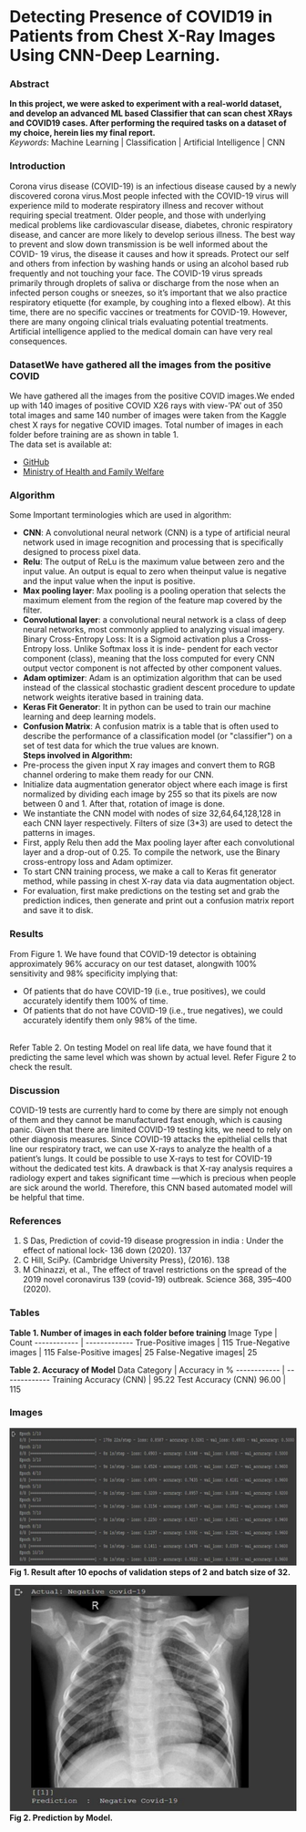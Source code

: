 # Detecting Presence of COVID19 in Patients from Chest X-Ray Images Using CNN-Deep Learning.
### Abstract
<b>In this project, we were asked to experiment with a real-world dataset, and develop an advanced ML based Classifier that can scan chest XRays and COVID19 cases. After performing the required tasks on a dataset of my choice, herein lies my final report.</b></br>
*Keywords*: Machine Learning | Classification | Artificial Intelligence | CNN
### Introduction
Corona virus disease (COVID-19) is an infectious disease caused by a newly discovered corona virus.Most people infected with the COVID-19 virus will experience mild to moderate respiratory illness and recover without requiring special treatment. Older people, and those with underlying medical problems like cardiovascular disease, diabetes, chronic respiratory disease, and cancer are more likely to develop serious illness.
The best way to prevent and slow down transmission is be well informed about the COVID- 19 virus, the disease it causes and how it spreads. Protect our self and others from infection by washing hands or using an alcohol based rub frequently and not touching your face. The COVID-19 virus spreads primarily through droplets of saliva or discharge from the nose when an infected person coughs or sneezes, so it’s important that we also practice respiratory etiquette (for example, by coughing into a flexed elbow). At this time, there are no specific vaccines or treatments for COVID-19. However, there are many ongoing clinical trials evaluating potential treatments.
Artificial intelligence applied to the medical domain can have very real consequences.
### DatasetWe have gathered all the images from the positive COVID
We have gathered all the images from the positive COVID images.We ended up with 140 images of positive COVID X26 rays with view-’PA’ out of 350 total images and same 140
number of images were taken from the Kaggle chest X rays
for negative COVID images. Total number of images in each
folder before training are as shown in table 1.</br>
The data set is available at:
* [GitHub](https://github.com/ieee8023/covid-chestxraydataset/tree/master/images)
* [Ministry of Health and Family Welfare](https://www.mohfw.gov.in/)
### Algorithm
Some Important terminologies which are used in algorithm:
* **CNN**: A convolutional neural network (CNN) is a type of artificial neural network used in image recognition and processing that is specifically designed to process pixel data.
* **Relu**: The output of ReLu is the maximum value between zero and the input value. An output is equal to zero when theinput value is negative and the input value when the input is positive.
* **Max pooling layer**: Max pooling is a pooling operation that selects the maximum element from the region of the feature map covered by the filter. 
* **Convolutional layer**: a convolutional neural network is  a class of deep neural networks, most commonly applied to 
analyzing visual imagery. 
Binary Cross-Entropy Loss: It is a Sigmoid activation 
plus a Cross-Entropy loss. Unlike Softmax loss it is inde- 
pendent for each vector component (class), meaning that the 
loss computed for every CNN output vector component is not 
affected by other component values. 
* **Adam optimizer**: Adam is an optimization algorithm 
that can be used instead of the classical stochastic gradient 
descent procedure to update network weights iterative based 
in training data. 
* **Keras Fit Generator**: It in python can be used to train 
our machine learning and deep learning models. 
* **Confusion Matrix**: A confusion matrix is a table that 
is often used to describe the performance of a classification 
model (or "classifier") on a set of test data for which the true 
values are known. </br>
**Steps involved in Algorithm:** 
* Pre-process the given input X ray images and convert 
them to RGB channel ordering to make them ready for 
our CNN. 
* Initialize data augmentation generator object where each 
image is first normalized by dividing each image by 255 
so that its pixels are now between 0 and 1. After that, 
rotation of image is done. 
* We instantiate the CNN model with nodes of size 
32,64,64,128,128 in each CNN layer respectively. Filters 
of size (3*3) are used to detect the patterns in images. 
* First, apply Relu then add the Max pooling layer 
after each convolutional layer and a drop-out of 0.25. 
To compile the network, use the Binary cross-entropy 
loss and Adam optimizer. 
* To start CNN training process, we make a call to Keras 
fit generator method, while passing in chest X-ray 
data via data augmentation object. 
* For evaluation, first make predictions on the testing set 
and grab the prediction indices, then generate and print 
out a confusion matrix report and save it to disk.
### Results
From Figure 1. We have found that COVID-19 detector is obtaining approximately 96% accuracy  on  our  test  dataset,  alongwith  100%  sensitivity  and  98%  specificity  implying that:
* Of  patients  that  do  have  COVID-19  (i.e.,  true  positives),  we  could  accurately identify them 100% of time.
* Of patients that do not have COVID-19 (i.e., true negatives), we could accurately identify them only 98% of the time.
</br>
Refer Table 2.
On testing Model on real life data, we have found that it predicting the same level which was shown by actual level. Refer Figure 2 to check the result.</br>

### Discussion

COVID-19 tests are currently hard to come by there are simply not enough of them and they cannot be manufactured fast enough, which is causing panic. Given that there are  limited COVID-19 testing kits, we need to rely on other diagnosis measures. Since COVID-19 attacks the epithelial cells that line our respiratory tract, we can use X-rays to analyze the health of a patient’s lungs. It could be possible to use X-rays to test for COVID-19 without the dedicated test kits. A drawback is that X-ray analysis requires a radiology expert and takes significant time —which is precious when people are sick around the world. Therefore, this CNN based automated model will be helpful that time.

### References
1. S Das, Prediction of covid-19 disease progression in india : Under the effect of national lock- 136
down (2020). 137
2. C Hill, SciPy. (Cambridge University Press), (2016). 138
3. M Chinazzi, et al., The effect of travel restrictions on the spread of the 2019 novel coronavirus 139
(covid-19) outbreak. Science 368, 395–400 (2020). 

### Tables
**Table 1. Number of images in each folder before training**
Image Type | Count
------------ | -------------
True-Positive images | 115
True-Negative images | 115
False-Positive images| 25
False-Negative images| 25

**Table 2. Accuracy of Model**
Data Category | Accuracy in %
------------ | -------------
Training Accuracy (CNN) | 95.22
Test Accuracy (CNN) 96.00 | 115

### Images
![Fig 1. Result after 10 epochs of validation steps of 2 and batch size of 32.](https://github.com/modabbir24/Build-COVID19-Classifiers-Based-on-Medical-Imaging/blob/master/Images/Fig2_new.png)
**Fig 1. Result after 10 epochs of validation steps of 2 and batch size of 32.**

![Fig 2. Prediction by Model.](https://github.com/modabbir24/Build-COVID19-Classifiers-Based-on-Medical-Imaging/blob/master/Images/Fig2.png)</br>
 **Fig 2. Prediction by Model.**
